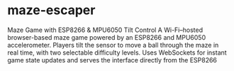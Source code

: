# maze-escaper
Maze Game with ESP8266 &amp; MPU6050 Tilt Control A Wi-Fi–hosted browser-based maze game powered by an ESP8266 and MPU6050 accelerometer. Players tilt the sensor to move a ball through the maze in real time, with two selectable difficulty levels. Uses WebSockets for instant game state updates and serves the interface directly from the ESP8266
